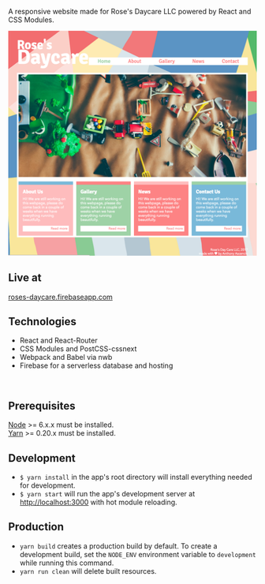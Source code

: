 A responsive website made for Rose's Daycare LLC powered by React and CSS Modules.

![Screenshot](/public/screenshot.png?raw=true)

## Live at
[roses-daycare.firebaseapp.com](https://roses-daycare.firebaseapp.com)

## Technologies
  * React and React-Router
  * CSS Modules and PostCSS-cssnext
  * Webpack and Babel via nwb
  * Firebase for a serverless database and hosting

<br />

## Prerequisites
[Node](http://nodejs.org/) >= 6.x.x must be installed.
<br />
[Yarn](http://yarnpkg.com/) >= 0.20.x must be installed.

## Development
- `$ yarn install` in the app's root directory will install everything needed for development.
- `$ yarn start` will run the app's development server at [http://localhost:3000](http://localhost:3000) with hot module reloading.

## Production
- `yarn build` creates a production build by default.
   To create a development build, set the `NODE_ENV` environment variable to `development` while running this command.
- `yarn run clean` will delete built resources.

